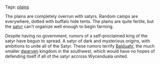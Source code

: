 Tags: [plains](Plains)

The plains are completely overrun with satyrs. Random camps are everywhere, dotted with buffalo hide tents. The plains are quite fertile, but the [satyr](Satyr) can't organize well enough to begin farming.

Despite having no government, rumors of a self-proclaimed king of the satyr have begun to spread. A satyr of dark and mysterious origins, with ambitions to unite all of the Satyr. These rumors terrify [Balduahr](Balduahr), the much smaller [dwarven](Dwarves) kingdom in the southwest, which would have no hopes of defending itself if all of the satyr accross Wycenduala united.